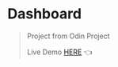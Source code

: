 # Dashboard

> Project from Odin Project
> 
> Live Demo [HERE](https://gamaungsan.github.io/dashboard/) :point_left:
